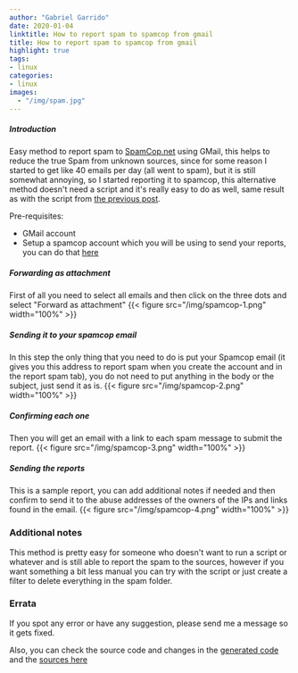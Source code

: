 ```yaml
---
author: "Gabriel Garrido"
date: 2020-01-04
linktitle: How to report spam to spamcop from gmail
title: How to report spam to spamcop from gmail
highlight: true
tags:
- linux
categories:
- linux
images:
  - "/img/spam.jpg"
---
```


##### **Introduction**
Easy method to report spam to [SpamCop.net](https://www.spamcop.net/) using GMail, this helps to reduce the true Spam from unknown sources, since for some reason I started to get like 40 emails per day (all went to spam), but it is still somewhat annoying, so I started reporting it to spamcop, this alternative method doesn't need a script and it's really easy to do as well, same result as with the script from [the previous post](https://techsquad.rocks/blog/how_to_report_your_gmail_spam_folder_to_spamcop/).

Pre-requisites:

* GMail account
* Setup a spamcop account which you will be using to send your reports, you can do that [here](https://www.spamcop.net/anonsignup.shtml)

##### **Forwarding as attachment**
First of all you need to select all emails and then click on the three dots and select "Forward as attachment"
{{< figure src="/img/spamcop-1.png" width="100%" >}}

##### **Sending it to your spamcop email**
In this step the only thing that you need to do is put your Spamcop email (it gives you this address to report spam when you create the account and in the report spam tab), you do not need to put anything in the body or the subject, just send it as is.
{{< figure src="/img/spamcop-2.png" width="100%" >}}

##### **Confirming each one**
Then you will get an email with a link to each spam message to submit the report.
{{< figure src="/img/spamcop-3.png" width="100%" >}}

##### **Sending the reports**
This is a sample report, you can add additional notes if needed and then confirm to send it to the abuse addresses of the owners of the IPs and links found in the email.
{{< figure src="/img/spamcop-4.png" width="100%" >}}

### Additional notes
This method is pretty easy for someone who doesn't want to run a script or whatever and is still able to report the spam to the sources, however if you want something a bit less manual you can try with the script or just create a filter to delete everything in the spam folder.

### Errata
If you spot any error or have any suggestion, please send me a message so it gets fixed.

Also, you can check the source code and changes in the [generated code](https://github.com/kainlite/kainlite.github.io) and the [sources here](https://github.com/kainlite/blog)
